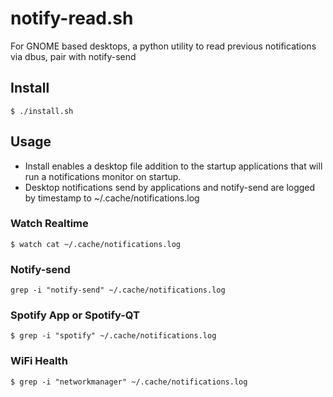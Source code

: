 # notify-read.sh
For GNOME based desktops, a python utility to read previous notifications via dbus, pair with notify-send

## Install
`$ ./install.sh`

## Usage
- Install enables a desktop file addition to the startup applications that will run a notifications monitor on startup.
- Desktop notifications send by applications and notify-send are logged by timestamp to ~/.cache/notifications.log

### Watch Realtime
`$ watch cat ~/.cache/notifications.log`

### Notify-send
`grep -i "notify-send" ~/.cache/notifications.log`

### Spotify App or Spotify-QT
`$ grep -i "spotify" ~/.cache/notifications.log`

### WiFi Health
`$ grep -i "networkmanager" ~/.cache/notifications.log`
